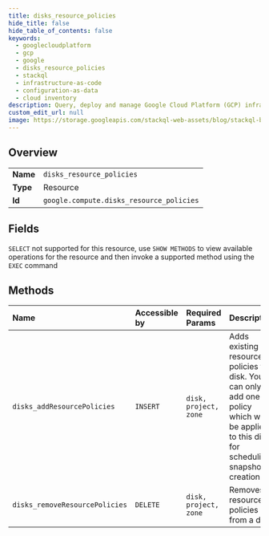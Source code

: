```yaml
---
title: disks_resource_policies
hide_title: false
hide_table_of_contents: false
keywords:
  - googlecloudplatform
  - gcp
  - google
  - disks_resource_policies
  - stackql
  - infrastructure-as-code
  - configuration-as-data
  - cloud inventory
description: Query, deploy and manage Google Cloud Platform (GCP) infrastructure and resources using SQL
custom_edit_url: null
image: https://storage.googleapis.com/stackql-web-assets/blog/stackql-blog-post-featured-image.png
---
```

  
    

## Overview
<table><tbody>
<tr><td><b>Name</b></td><td><code>disks_resource_policies</code></td></tr>
<tr><td><b>Type</b></td><td>Resource</td></tr>
<tr><td><b>Id</b></td><td><code>google.compute.disks_resource_policies</code></td></tr>
</tbody></table>

## Fields
`SELECT` not supported for this resource, use `SHOW METHODS` to view available operations for the resource and then invoke a supported method using the `EXEC` command  
## Methods
| Name | Accessible by | Required Params | Description |
|:-----|:--------------|:----------------|:------------|
| `disks_addResourcePolicies` | `INSERT` | `disk, project, zone` | Adds existing resource policies to a disk. You can only add one policy which will be applied to this disk for scheduling snapshot creation. |
| `disks_removeResourcePolicies` | `DELETE` | `disk, project, zone` | Removes resource policies from a disk. |
